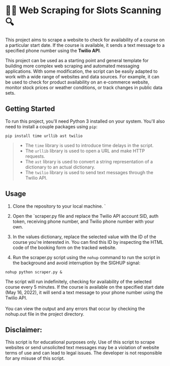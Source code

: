 # :woman_technologist: Web Scraping for Slots Scanning	:mag:

This project aims to scrape a website to check for availability of a course on a particular start date. If the course is available, it sends a text message to a specified phone number using the **Twilio API**.

This project can be used as a starting point and general template for building more complex web scraping and automated messaging applications. With some modification, the script can be easily adapted to work with a wide range of websites and data sources. For example, it can be used to check for product availability on an e-commerce website, monitor stock prices or weather conditions, or track changes in public data sets.

## Getting Started
To run this project, you'll need Python 3 installed on your system. You'll also need to install a couple packages using `pip`:

```
pip install time urllib ast twilio
```

> - The `time` library is used to introduce time delays in the script.
> - The `urllib` library is used to open a URL and make HTTP requests. 
> - The `ast` library is used to convert a string representation of a dictionary to an actual dictionary. 
> - The `twilio` library is used to send text messages through the Twilio API.

## Usage
1. Clone the repository to your local machine.
`
2. Open the `scraper.py file and replace the Twilio API account SID, auth token, receiving phone number, and Twilio phone number with your own.

3. In the values dictionary, replace the selected value with the ID of the course you're interested in. You can find this ID by inspecting the HTML code of the booking form on the tracked website.

4. Run the scraper.py script using the `nohup` command to run the script in the background and avoid interruption by the SIGHUP signal:
```
nohup python scraper.py &
```

The script will run indefinitely, checking for availability of the selected course every 5 minutes. If the course is available on the specified start date (May 16, 2022), it will send a text message to your phone number using the Twilio API. <br> <br>
You can view the output and any errors that occur by checking the nohup.out file in the project directory.


## Disclaimer:
This script is for educational purposes only. Use of this script to scrape websites or send unsolicited text messages may be a violation of website terms of use and can lead to legal issues. The developer is not responsible for any misuse of this script.
